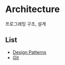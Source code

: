 # Architecture
프로그래밍 구조, 설계

## List
- [Design Patterns](Design_Patterns/README.md)
- [Git](Git/README.md)
